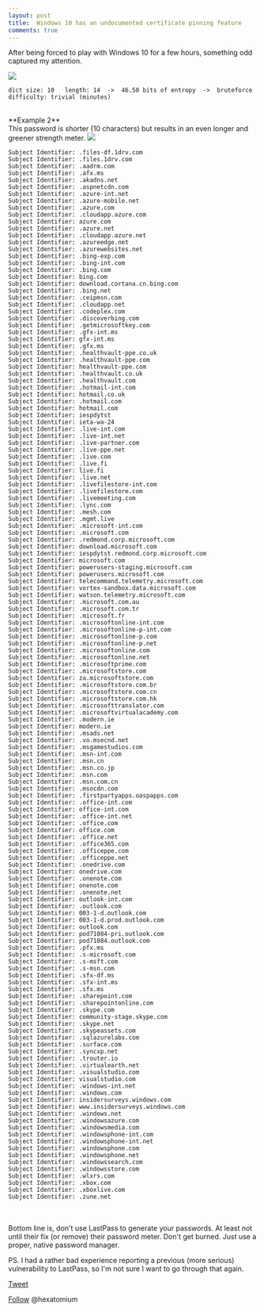 ```yaml
---
layout: post
title:  Windows 10 has an undocumented certificate pinning feature 
comments: true
---
```

 
 After being forced to play with Windows 10 for a few hours, something odd captured my attention.
 
 
<img src=https://i.imgur.com/Ctx0Ry9.png>

    dict size: 10   length: 14  ->  46.50 bits of entropy  ->  bruteforce difficulty: trivial (minutes)

   <BR>
   **Example 2**
   <BR>   
   This password is shorter (10 characters) but results in an even longer and greener strength meter.

<img src=https://i.imgur.com/wPoEsha.png>
   
    Subject Identifier: .files-df.1drv.com
    Subject Identifier: .files.1drv.com
    Subject Identifier: .aadrm.com
    Subject Identifier: .afx.ms
    Subject Identifier: .akadns.net
    Subject Identifier: .aspnetcdn.com
    Subject Identifier: .azure-int.net
    Subject Identifier: .azure-mobile.net
    Subject Identifier: .azure.com
    Subject Identifier: .cloudapp.azure.com
    Subject Identifier: azure.com
    Subject Identifier: .azure.net
    Subject Identifier: .cloudapp.azure.net
    Subject Identifier: .azureedge.net
    Subject Identifier: .azurewebsites.net
    Subject Identifier: .bing-exp.com
    Subject Identifier: .bing-int.com
    Subject Identifier: .bing.com
    Subject Identifier: bing.com
    Subject Identifier: download.cortana.cn.bing.com
    Subject Identifier: .bing.net
    Subject Identifier: .ceipmsn.com
    Subject Identifier: .cloudapp.net
    Subject Identifier: .codeplex.com
    Subject Identifier: .discoverbing.com
    Subject Identifier: .getmicrosoftkey.com
    Subject Identifier: .gfx-int.ms
    Subject Identifier: gfx-int.ms
    Subject Identifier: .gfx.ms
    Subject Identifier: .healthvault-ppe.co.uk
    Subject Identifier: .healthvault-ppe.com
    Subject Identifier: healthvault-ppe.com
    Subject Identifier: .healthvault.co.uk
    Subject Identifier: .healthvault.com
    Subject Identifier: .hotmail-int.com
    Subject Identifier: hotmail.co.uk
    Subject Identifier: .hotmail.com
    Subject Identifier: hotmail.com
    Subject Identifier: iespdytst
    Subject Identifier: ieta-wa-24
    Subject Identifier: .live-int.com
    Subject Identifier: .live-int.net
    Subject Identifier: .live-partner.com
    Subject Identifier: .live-ppe.net
    Subject Identifier: .live.com
    Subject Identifier: .live.fi
    Subject Identifier: live.fi
    Subject Identifier: .live.net
    Subject Identifier: .livefilestore-int.com
    Subject Identifier: .livefilestore.com
    Subject Identifier: .livemeeting.com
    Subject Identifier: .lync.com
    Subject Identifier: .mesh.com
    Subject Identifier: .mgmt.live
    Subject Identifier: .microsoft-int.com
    Subject Identifier: .microsoft.com
    Subject Identifier: .redmond.corp.microsoft.com
    Subject Identifier: download.microsoft.com
    Subject Identifier: iespdytst.redmond.corp.microsoft.com
    Subject Identifier: microsoft.com
    Subject Identifier: powerusers-staging.microsoft.com
    Subject Identifier: powerusers.microsoft.com
    Subject Identifier: telecommand.telemetry.microsoft.com
    Subject Identifier: vortex-sandbox.data.microsoft.com
    Subject Identifier: watson.telemetry.microsoft.com
    Subject Identifier: .microsoft.com.au
    Subject Identifier: .microsoft.com.tr
    Subject Identifier: .microsoft.fr
    Subject Identifier: .microsoftonline-int.com
    Subject Identifier: .microsoftonline-p-int.com
    Subject Identifier: .microsoftonline-p.com
    Subject Identifier: .microsoftonline-p.net
    Subject Identifier: .microsoftonline.com
    Subject Identifier: .microsoftonline.net
    Subject Identifier: .microsoftprime.com
    Subject Identifier: .microsoftstore.com
    Subject Identifier: za.microsoftstore.com
    Subject Identifier: .microsoftstore.com.br
    Subject Identifier: .microsoftstore.com.cn
    Subject Identifier: .microsoftstore.com.hk
    Subject Identifier: .microsofttranslator.com
    Subject Identifier: .microsoftvirtualacademy.com
    Subject Identifier: .modern.ie
    Subject Identifier: modern.ie
    Subject Identifier: .msads.net
    Subject Identifier: .vo.msecnd.net
    Subject Identifier: .msgamestudios.com
    Subject Identifier: .msn-int.com
    Subject Identifier: .msn.cn
    Subject Identifier: .msn.co.jp
    Subject Identifier: .msn.com
    Subject Identifier: .msn.com.cn
    Subject Identifier: .msocdn.com
    Subject Identifier: .firstpartyapps.oaspapps.com
    Subject Identifier: .office-int.com
    Subject Identifier: office-int.com
    Subject Identifier: .office-int.net
    Subject Identifier: .office.com
    Subject Identifier: office.com
    Subject Identifier: .office.net
    Subject Identifier: .office365.com
    Subject Identifier: .officeppe.com
    Subject Identifier: .officeppe.net
    Subject Identifier: .onedrive.com
    Subject Identifier: onedrive.com
    Subject Identifier: .onenote.com
    Subject Identifier: onenote.com
    Subject Identifier: .onenote.net
    Subject Identifier: outlook-int.com
    Subject Identifier: .outlook.com
    Subject Identifier: 003-1-d.outlook.com
    Subject Identifier: 003-1-d.prod.outlook.com
    Subject Identifier: outlook.com
    Subject Identifier: pod71084-pri.outlook.com
    Subject Identifier: pod71084.outlook.com
    Subject Identifier: .pfx.ms
    Subject Identifier: .s-microsoft.com
    Subject Identifier: .s-msft.com
    Subject Identifier: .s-msn.com
    Subject Identifier: .sfx-df.ms
    Subject Identifier: .sfx-int.ms
    Subject Identifier: .sfx.ms
    Subject Identifier: .sharepoint.com
    Subject Identifier: .sharepointonline.com
    Subject Identifier: .skype.com
    Subject Identifier: community-stage.skype.com
    Subject Identifier: .skype.net
    Subject Identifier: .skypeassets.com
    Subject Identifier: .sqlazurelabs.com
    Subject Identifier: .surface.com
    Subject Identifier: .syncxp.net
    Subject Identifier: .trouter.io
    Subject Identifier: .virtualearth.net
    Subject Identifier: .visualstudio.com
    Subject Identifier: visualstudio.com
    Subject Identifier: .windows-int.net
    Subject Identifier: .windows.com
    Subject Identifier: insidersurveys.windows.com
    Subject Identifier: www.insidersurveys.windows.com
    Subject Identifier: .windows.net
    Subject Identifier: .windowsazure.com
    Subject Identifier: .windowsmedia.com
    Subject Identifier: .windowsphone-int.com
    Subject Identifier: .windowsphone-int.net
    Subject Identifier: .windowsphone.com
    Subject Identifier: .windowsphone.net
    Subject Identifier: .windowssearch.com
    Subject Identifier: .windowsstore.com
    Subject Identifier: .wlxrs.com
    Subject Identifier: .xbox.com
    Subject Identifier: .xboxlive.com
    Subject Identifier: .zune.net

  <BR><BR>
 Bottom line is,  don't use LastPass to generate your passwords. At least not until their fix (or remove) their password meter.
 Don't get burned. Just use a proper, native password manager.
 
 PS. I had a rather bad experience reporting a previous (more serious) vulnerability to LastPass, so I'm not sure I want to go through that again.

<a href="http://twitter.com/share" class="twitter-share-button" 
data-url="http://hexatomium.github.io//2016/09/05/lastpass-password-meter-broken/" data-text="Don't use LastPass to generate your passwords"  data-count="horizontal">Tweet</a>
<script type="text/javascript" src="http://platform.twitter.com/widgets.js"></script>

<A href=https://twitter.com/hexatomium>Follow</A> @hexatomium
